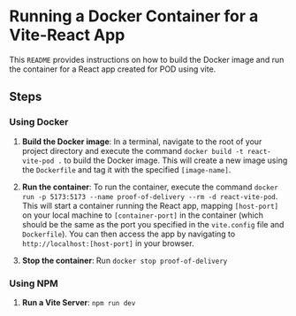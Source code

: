 # Running a Docker Container for a Vite-React App

This `README` provides instructions on how to build the Docker image and run the container for a React app created for POD using vite.

## Steps

### Using Docker

1. **Build the Docker image**: In a terminal, navigate to the root of your project directory and execute the command `docker build -t react-vite-pod .` to build the Docker image. This will create a new image using the `Dockerfile` and tag it with the specified `[image-name]`.

2. **Run the container**: To run the container, execute the command `docker run -p 5173:5173 --name proof-of-delivery --rm -d react-vite-pod`. This will start a container running the React app, mapping `[host-port]` on your local machine to `[container-port]` in the container (which should be the same as the port you specified in the `vite.config` file and `Dockerfile`). You can then access the app by navigating to `http://localhost:[host-port]` in your browser.

3. **Stop the container**: Run `docker stop proof-of-delivery`

### Using NPM
1. **Run a Vite Server**: `npm run dev`